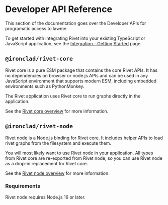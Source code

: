 # Developer API Reference

This section of the documentation goes over the Developer APIs for programatic access to lawme.

To get started with integrating Rivet into your existing TypeScript or JavaScript application, see the [Integration - Getting Started](./api-reference/getting-started-integration.mdx) page.

## `@ironclad/rivet-core`

Rivet core is a pure ESM package that contains the core Rivet APIs. It has no dependencies on browser or node.js APIs and can be used in any JavaScript environment that supports modern ESM, including embedded environments such as PythonMonkey.

The Rivet application uses Rivet core to run graphs directly in the application.

See the [Rivet core overview](./api-reference/core/overview.mdx) for more information.

## `@ironclad/rivet-node`

Rivet node is a Node.js binding for Rivet core. It includes helper APIs to load rivet graphs from the filesystem and execute them.

You will most likely want to use Rivet node in your application. All types from Rivet core are re-exported from Rivet node, so you can use Rivet node as a drop-in replacement for Rivet core.

See the [Rivet node overview](./api-reference/node/overview.mdx) for more information.

### Requirements

Rivet node requires Node.js 16 or later.
